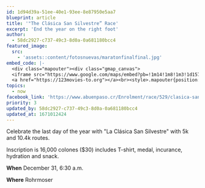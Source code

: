 ```yaml
---
id: 1d94d39a-51ee-40e1-93ee-8e87950e5aa7
blueprint: article
title: '"The Clásica San Silvestre” Race'
excerpt: 'End the year on the right foot'
author:
  - 58dc2927-c737-49c3-8d0a-0a681180bcc4
featured_image:
  src:
    - 'assets::content/fotosnuevas/maratonfinalfinal.jpg'
embed_code: |-
  <div class="mapouter"><div class="gmap_canvas">
  <iframe src="https://www.google.com/maps/embed?pb=!1m14!1m8!1m3!1d15719.87600512406!2d-84.111887!3d9.9365372!3m2!1i1024!2i768!4f13.1!3m3!1m2!1s0x0%3A0x812fbc5dbf18376a!2sRunners%20Rohmoser!5e0!3m2!1ses!2scr!4v1670398209649!5m2!1ses!2scr" width="1400" height="300" style="border:0;" allowfullscreen="" loading="lazy" referrerpolicy="no-referrer-when-downgrade"></iframe>
  <a href="https://123movies-to.org"></a><br><style>.mapouter{position:relative;text-align:right;height:500px;width:1200px;}</style><style>.gmap_canvas {overflow:hidden;background:none!important;height:500px;width:1200px;}</style></div></div>
topics:
  - now
facebook_link: 'https://www.abuenpaso.cr/Enrolment/race/529/clasica-san-silvestre-2022'
priority: 3
updated_by: 58dc2927-c737-49c3-8d0a-0a681180bcc4
updated_at: 1671012424
---
```

Celebrate the last day of the year with "La Clásica San Silvestre" with 5k and 10.4k routes.

Inscription is 16,000 colones ($30) includes T-shirt, medal, incurance, hydration and snack.

**When** December 31, 6:30 a.m.

**Where** Rohrmoser